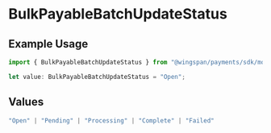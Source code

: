 # BulkPayableBatchUpdateStatus

## Example Usage

```typescript
import { BulkPayableBatchUpdateStatus } from "@wingspan/payments/sdk/models/shared";

let value: BulkPayableBatchUpdateStatus = "Open";
```

## Values

```typescript
"Open" | "Pending" | "Processing" | "Complete" | "Failed"
```